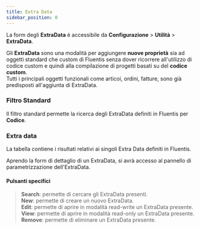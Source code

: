 ```yaml
---
title: Extra Data
sidebar_position: 0
---
```


La form degli **ExtraData** è accessibile da **Configurazione** > **Utilità** > **ExtraData**.

Gli **ExtraData** sono una modalità per aggiungere **nuove proprietà** sia ad oggetti standard che custom di Fluentis senza dover ricorrere all'utilizzo di codice custom e quindi alla compilazione di progetti basati su del **codice custom**.    
Tutti i principali oggetti funzionali come articoi, ordini, fatture, sono già predisposti all'aggiunta di ExtraData.

### Filtro Standard  
Il filtro standard permette la ricerca degli ExtraData definiti in Fluentis per **Codice**.  

### Extra data

La tabella contiene i risultati relativi ai singoli Extra Data definiti in Fluentis.  

Aprendo la form di dettaglio di un ExtraData, si avrà accesso al pannello di parametrizzazione dell'ExtraData.

#### Pulsanti specifici

> **Search**: permette di cercare gli ExtraData presenti.  
> **New**: permette di creare un nuovo ExtraData.  
> **Edit**: permette di aprire in modalità read-write un ExtraData presente.  
> **View**: permette di aprire in modalità read-only un ExtraData presente.  
> **Remove**: permette di eliminare un ExtraData presente.